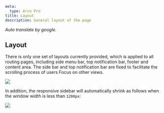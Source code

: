 ```yaml
meta:
  type: Arco Pro
title: Layout
description: General layout of the page
```

*Auto translate by google.*

## Layout

There is only one set of layouts currently provided, which is applied to all routing pages, including side menu bar, top notification bar, footer and content area. The side bar and top notification bar are fixed to facilitate the scrolling process of users Focus on other views.

![](https://tech-proxy.bytedance.net/tos/images/1641466112408_333f8650461ca4d0b4335a690f6b9dcf)

In addition, the responsive sidebar will automatically shrink as follows when the window width is less than `1200px`:

![](https://tech-proxy.bytedance.net/tos/images/1641466111807_6637633aba239dedd237782d5ee06cc8)
